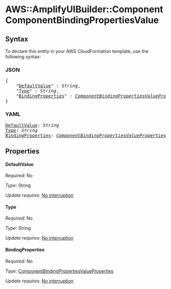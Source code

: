 # AWS::AmplifyUIBuilder::Component ComponentBindingPropertiesValue

## Syntax

To declare this entity in your AWS CloudFormation template, use the following syntax:

### JSON

<pre>
{
    "<a href="#defaultvalue" title="DefaultValue">DefaultValue</a>" : <i>String</i>,
    "<a href="#type" title="Type">Type</a>" : <i>String</i>,
    "<a href="#bindingproperties" title="BindingProperties">BindingProperties</a>" : <i><a href="componentbindingpropertiesvalueproperties.md">ComponentBindingPropertiesValueProperties</a></i>
}
</pre>

### YAML

<pre>
<a href="#defaultvalue" title="DefaultValue">DefaultValue</a>: <i>String</i>
<a href="#type" title="Type">Type</a>: <i>String</i>
<a href="#bindingproperties" title="BindingProperties">BindingProperties</a>: <i><a href="componentbindingpropertiesvalueproperties.md">ComponentBindingPropertiesValueProperties</a></i>
</pre>

## Properties

#### DefaultValue

_Required_: No

_Type_: String

_Update requires_: [No interruption](https://docs.aws.amazon.com/AWSCloudFormation/latest/UserGuide/using-cfn-updating-stacks-update-behaviors.html#update-no-interrupt)

#### Type

_Required_: No

_Type_: String

_Update requires_: [No interruption](https://docs.aws.amazon.com/AWSCloudFormation/latest/UserGuide/using-cfn-updating-stacks-update-behaviors.html#update-no-interrupt)

#### BindingProperties

_Required_: No

_Type_: <a href="componentbindingpropertiesvalueproperties.md">ComponentBindingPropertiesValueProperties</a>

_Update requires_: [No interruption](https://docs.aws.amazon.com/AWSCloudFormation/latest/UserGuide/using-cfn-updating-stacks-update-behaviors.html#update-no-interrupt)
